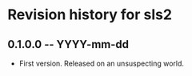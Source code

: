# Revision history for sls2

## 0.1.0.0 -- YYYY-mm-dd

* First version. Released on an unsuspecting world.
